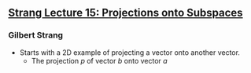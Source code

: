 ## [Strang Lecture 15: Projections onto Subspaces](https://www.youtube.com/watch?v=Y_Ac6KiQ1t0)
### Gilbert Strang

* Starts with a 2D example of projecting a vector onto another vector.
  * The projection $p$ of vector $b$ onto vector $a$

